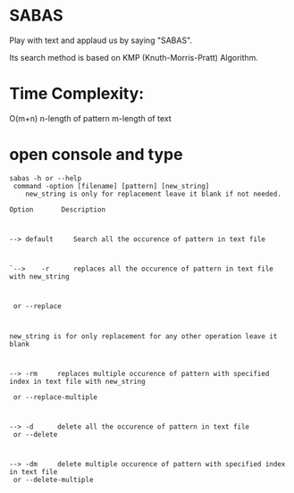 # SABAS
Play with text and applaud us by saying "SABAS".

Its search method is based on KMP (Knuth-Morris-Pratt) Algorithm.
# Time Complexity:
  O(m+n)
  n-length of pattern
  m-length of text





# open console and type
	sabas -h or --help
	 command -option [filename] [pattern] [new_string]
		new_string is only for replacement leave it blank if not needed.
	
	Option 		 Description
#
	-->	default		Search all the occurence of pattern in text file
#
	`-->	-r		replaces all the occurence of pattern in text file with new_string
#
	 or --replace
#
 	new_string is for only replacement for any other operation leave it blank 
#
	-->	-rm		replaces multiple occurence of pattern with specified index in text file with new_string

	 or --replace-multiple
#
	-->	-d		delete all the occurence of pattern in text file
	 or --delete
#
	-->	-dm		delete multiple occurence of pattern with specified index in text file 
	 or --delete-multiple

                                                                                                         
